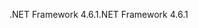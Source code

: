 <span data-ttu-id="da61b-101">.NET Framework 4.6.1</span><span class="sxs-lookup"><span data-stu-id="da61b-101">.NET Framework 4.6.1</span></span>